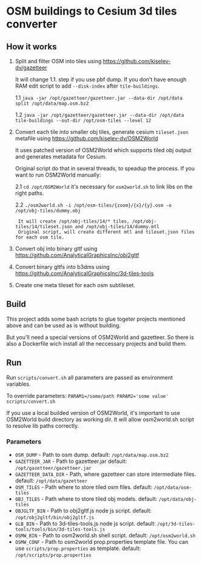 # OSM buildings to Cesium 3d tiles converter

## How it works

1. Split and filter OSM into tiles using https://github.com/kiselev-dv/gazetteer

    It will change 1.1. step if you use pbf dump. 
    If you don't have enough RAM edit script to add `--disk-index` after `tile-buildings`.

    1.1 `java -jar /opt/gazetteer/gazetteer.jar --data-dir /opt/data split /opt/data/map.osm.bz2`

    1.2 `java -jar /opt/gazetteer/gazetteer.jar --data-dir /opt/data tile-buildings --out-dir /opt/osm-tiles --level 12`

2. Convert each tile into smaller obj tiles, generate cesium `tileset.json` metafile using https://github.com/kiselev-dv/OSM2World

    It uses patched version of OSM2World which supports tiled obj output and generates metadata for Cesium.

    Original script do that in several threads, to speadup the process. If you want to run OSM2World manually:

    2.1 `cd /opt/OSM2World` it's necessary for `osm2world.sh` to link libs on the right paths.

    2.2 `./osm2world.sh -i /opt/osm-tiles/{zoom}/{x}/{y}.osm -o /opt/obj-tiles/dummy.obj`

        It will create /opt/obj-tiles/14/* tiles, /opt/obj-tiles/14/tileset.json and /opt/obj-tiles/14/dummy.mtl
        Original script, will create different mtl and tileset.json files for each osm tile.

3. Convert obj into binary gltf using https://github.com/AnalyticalGraphicsInc/obj2gltf
4. Convert binary gltfs into b3dms using https://github.com/AnalyticalGraphicsInc/3d-tiles-tools
5. Create one meta tileset for each osm subtileset.

## Build

This project adds some bash scripts to glue togeter projects mentioned above and can be used as is without building. 

But you'll need a special versions of OSM2World and gazetteer. 
So there is also a Dockerfile wich install all the neccessary projects and build them.

## Run

Run `scripts/convert.sh` all parameters are passed as environment variables.

To override parameters: `PARAM1=/some/path PARAM2='some value' scripts/convert.sh`

If you use a local builded version of OSM2World,
it's important to use OSM2World build directory as working dir.
It will allow osm2world.sh script to resolve lib paths correctly.

### Parameters

* `OSM_DUMP` - Path to osm dump. default: `/opt/data/map.osm.bz2`
* `GAZETTEER_JAR` - Path to gazetteer.jar default: `/opt/gazetteer/gazetteer.jar`
* `GAZETTEER_DATA_DIR` - Path, where gazetteer can store intermediate files. default: `/opt/data/gazetteer`
* `OSM_TILES` - Path where to store tiled osm files. default: `/opt/data/osm-tiles`
* `OBJ_TILES` - Path where to store tiled obj models. default: `/opt/data/obj-tiles`
* `OBJGLTF_BIN` - Path to obj2gltf.js node js script. default: `/opt/obj2gltf/bin/obj2gltf.js`
* `GLB_BIN` - Path to 3d-tiles-tools.js node js script. default: `/opt/3d-tiles-tools/tools/bin/3d-tiles-tools.js`
* `OSMW_BIN` - Path to osm2world.sh shell script. default: `/opt/osm2world.sh`
* `OSMW_CONF` - Path to osm2world prop.properties template file. You can use `scripts/prop.properties` as template. default: `/opt/scripts/prop.properties`

